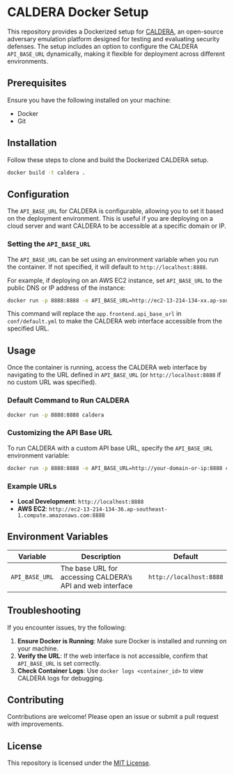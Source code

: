 # CALDERA Docker Setup

This repository provides a Dockerized setup for [CALDERA](https://github.com/mitre/caldera), an open-source adversary emulation platform designed for testing and evaluating security defenses. The setup includes an option to configure the CALDERA `API_BASE_URL` dynamically, making it flexible for deployment across different environments.

## Prerequisites

Ensure you have the following installed on your machine:

- Docker
- Git

## Installation

Follow these steps to clone and build the Dockerized CALDERA setup.

```bash
docker build -t caldera .
```

## Configuration

The `API_BASE_URL` for CALDERA is configurable, allowing you to set it based on the deployment environment. This is useful if you are deploying on a cloud server and want CALDERA to be accessible at a specific domain or IP.

### Setting the `API_BASE_URL`

The `API_BASE_URL` can be set using an environment variable when you run the container. If not specified, it will default to `http://localhost:8888`.

For example, if deploying on an AWS EC2 instance, set `API_BASE_URL` to the public DNS or IP address of the instance:

```bash
docker run -p 8888:8888 -e API_BASE_URL=http://ec2-13-214-134-xx.ap-southeast-1.compute.amazonaws.com:8888 caldera
```

This command will replace the `app.frontend.api_base_url` in `conf/default.yml` to make the CALDERA web interface accessible from the specified URL.

## Usage

Once the container is running, access the CALDERA web interface by navigating to the URL defined in `API_BASE_URL` (or `http://localhost:8888` if no custom URL was specified).

### Default Command to Run CALDERA

```bash
docker run -p 8888:8888 caldera
```

### Customizing the API Base URL

To run CALDERA with a custom API base URL, specify the `API_BASE_URL` environment variable:

```bash
docker run -p 8888:8888 -e API_BASE_URL=http://your-domain-or-ip:8888 caldera
```

### Example URLs

- **Local Development**: `http://localhost:8888`
- **AWS EC2**: `http://ec2-13-214-134-36.ap-southeast-1.compute.amazonaws.com:8888`

## Environment Variables

| Variable       | Description                                                   | Default              |
|----------------|---------------------------------------------------------------|----------------------|
| `API_BASE_URL` | The base URL for accessing CALDERA’s API and web interface    | `http://localhost:8888` |

## Troubleshooting

If you encounter issues, try the following:

1. **Ensure Docker is Running**: Make sure Docker is installed and running on your machine.
2. **Verify the URL**: If the web interface is not accessible, confirm that `API_BASE_URL` is set correctly.
3. **Check Container Logs**: Use `docker logs <container_id>` to view CALDERA logs for debugging.

## Contributing

Contributions are welcome! Please open an issue or submit a pull request with improvements.

## License

This repository is licensed under the [MIT License](LICENSE).